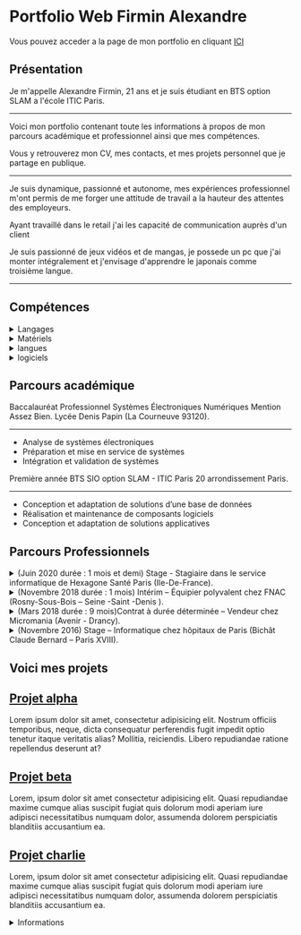 # Portfolio Web Firmin Alexandre

Vous pouvez acceder a la page de mon portfolio en cliquant [ICI](https://inmemoriam7th.github.io/Portfolio/index.html)
<h2 itemprop="name" class="pres">Présentation</h2>
                <p itemprop="Description"> Je m'appelle Alexandre Firmin, 21 ans et je suis étudiant en BTS option SLAM a l'école ITIC Paris. </p>
                <hr>
                <p>Voici mon portfolio contenant toute les informations à propos de mon parcours académique et professionnel ainsi que mes compétences.</p>
                <p>Vous y retrouverez mon CV, mes contacts, et mes projets personnel que je partage en publique.</p>
                <hr>
                <p>Je suis dynamique, passionné et autonome, mes expériences professionnel m'ont permis de me forger une attitude de travail a la hauteur des attentes des employeurs.</p>
                <p>Ayant travaillé dans le retail j'ai les capacité de communication auprès d'un client</p>
                <p>Je suis passionné de jeux vidéos et de mangas, je possede un pc que j'ai monter intégralement et j'envisage d'apprendre le japonais comme troisième langue.</p>
                <hr> 
<section>
            <h2 class="comp">Compétences</h2>
            <details>
            <summary>Langages</summary>
            <ul>
                <li>HTML : Moyen</li>
                <li>CSS : Moyen</li>
                <li>Java : Faible</li>
                <li>Python : Faible</li>
                <li>Mysql : Faible</li>
                <li>Javascript : Faible</li>
            </ul>
        </details>
            <details>
                <summary>Matériels</summary>
                <ul>
                    <li>Assemblage et désassemblage de tour d’ordinateur</li>
                    <li>Remplacement de composants</li>
                    <li>Installations de logiciels, drivers et pilotes</li>
                </ul>
            </details>
            <details>
                <summary>langues</summary>
                <ul>
                    <li>Anglais : élevé</li>
                    <li>japonais : Faible</li>
                    <li>Français : langue de naissance</li>
                </ul>
        </details>
            <details>
                <summary>logiciels</summary>
                <ul>
                    <li>Visual Studio code</li>
                    <li>Eclipse</li>
                    <li>Pycharm</li>
                </ul>
            </details>
        </section>
        <section>
        <h2 class="acad">Parcours académique</h2>
            <p>Baccalauréat Professionnel Systèmes Électroniques Numériques Mention Assez Bien. Lycée Denis Papin (La Courneuve 93120).</p>
                <hr>
                <ul>
                    <li>Analyse de systèmes électroniques</li>
                    <li>Préparation et mise en service de systèmes </li>
                    <li>Intégration et validation de systèmes</li>
                </ul>
            <p>Première année BTS SIO option SLAM -  ITIC Paris  20 arrondissement Paris.</p>
                <hr>
                <ul>
                    <li>Conception et adaptation de solutions d’une base de données</li>
                    <li>Réalisation et maintenance de composants logiciels</li>
                    <li>Conception et adaptation de solutions applicatives</li>
                </ul>
        </section>
        <section>
            <h2 class="parpro">Parcours Professionnels</h2>
            <details>
                <summary>(Juin 2020 durée : 1 mois et demi) Stage - Stagiaire dans le service informatique de Hexagone Santé Paris (Ile-De-France).</summary>
                <ul>
                    <li>Prise en charge et résolution des incidents interne</li>
                    <li>Rédiger des compte-rendus quotidien</li>
                    <li>gestions des différentes comptes</li>
                </ul>
            </details>
            <details>
                <summary>(Novembre 2018 durée : 1 mois) Intérim – Équipier polyvalent chez FNAC (Rosny-Sous-Bois – Seine -Saint -Denis ).</summary>
                <ul>
                    <li>En charge de la vente de produits</li>
                    <li>Mise en rayon des stocks</li>
                    <li>Gestion des litiges</li>
                </ul>
            </details>
            <details>
                    <summary>(Mars 2018 durée : 9 mois)Contrat à durée déterminée – Vendeur chez Micromania (Avenir - Drancy).</summary>
                    <ul>
                        <li>Responsable de vente</li>
                        <li>conseiller clientèle</li>
                        <li>Organisation du magasin (inventaire, stock, rangement)</li>
                    </ul>
                </details>
            <details>
                <summary>(Novembre 2016) Stage – Informatique chez hôpitaux de Paris (Bichât Claude Bernard – Paris XVIII).</summary>
                <ul>
                    <li>Maintenance d’appareil biomédicaux</li>
                    <li>Gestion du service sous intranet</li>
                </ul>
            </details>
        </section>
<h2><strong>Voici mes projets</strong></h2>
<section>
            <h2><a href="./Projet/exercice_one_page/index.html">Projet alpha</a></h2>
            <p>Lorem ipsum dolor sit amet, consectetur adipisicing elit. Nostrum officiis temporibus, neque, dicta consequatur perferendis fugit impedit optio tenetur itaque veritatis alias? Mollitia, reiciendis. Libero repudiandae ratione repellendus deserunt at?</p>
        </section>
        <section>
            <h2><a href="./Projet/Formulaire_Membre/index.html">Projet beta</a></h2>
            <p>Lorem, ipsum dolor sit amet consectetur adipisicing elit. Quasi repudiandae maxime cumque alias suscipit fugiat quis dolorum modi aperiam iure adipisci necessitatibus numquam dolor, assumenda dolorem perspiciatis blanditiis accusantium ea.</p>
        </section>
        <section>
            <h2><a href="./Projet/Portfolio_First_Mobile/index.html">Projet charlie</a></h2>
            <p>Lorem, ipsum dolor sit amet consectetur adipisicing elit. Quasi repudiandae maxime cumque alias suscipit fugiat quis dolorum modi aperiam iure adipisci necessitatibus numquam dolor, assumenda dolorem perspiciatis blanditiis accusantium ea.</p>
        </section>
        <details>
        <summary>Informations</summary>
        <hr>
        <ul>
            <address itemscope itemtype="https://schema.org/PostalAddress">
            <li>Comment me contacter ?</li>
            <li itemprop="email">E-mail : <strong>alexandre.firmin2@gmail.com</strong></li>
            <li itemprop="telephone">Tel :  <strong>06.62.50.61.99</strong></li>
            </address>
            <li itemprop="CopyrightHolder">&copy; MIT 2020</li>
        </ul>
        </details>
